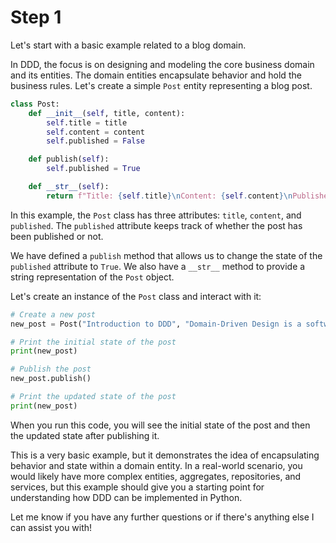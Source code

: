 # Step 1 

Let's start with a basic example related to a blog domain.

In DDD, the focus is on designing and modeling the core business domain and 
its entities. The domain entities encapsulate behavior and hold the business 
rules. Let's create a simple `Post` entity representing a blog post. 

```python
class Post:
    def __init__(self, title, content):
        self.title = title
        self.content = content
        self.published = False

    def publish(self):
        self.published = True

    def __str__(self):
        return f"Title: {self.title}\nContent: {self.content}\nPublished: {self.published}"
```

In this example, the `Post` class has three attributes: `title`, `content`, 
and `published`. The `published` attribute keeps track of whether the post 
has been published or not. 

We have defined a `publish` method that allows us to change the state of the `
published` attribute to `True`. We also have a `__str__` method to provide a 
string representation of the `Post` object. 

Let's create an instance of the `Post` class and interact with it:

```python
# Create a new post
new_post = Post("Introduction to DDD", "Domain-Driven Design is a software development approach...")

# Print the initial state of the post
print(new_post)

# Publish the post
new_post.publish()

# Print the updated state of the post
print(new_post)
```

When you run this code, you will see the initial state of the post and then 
the updated state after publishing it. 

This is a very basic example, but it demonstrates the idea of encapsulating 
behavior and state within a domain entity. In a real-world scenario, you 
would likely have more complex entities, aggregates, repositories, and 
services, but this example should give you a starting point for understanding 
how DDD can be implemented in Python. 

Let me know if you have any further questions or if there's anything else I can assist you with!